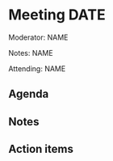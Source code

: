 # Meeting DATE

Moderator: NAME

Notes: NAME

Attending: NAME

## Agenda

## Notes

## Action items
